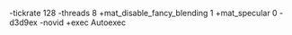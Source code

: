 -tickrate 128 -threads 8 +mat_disable_fancy_blending 1 +mat_specular 0 -d3d9ex -novid +exec Autoexec
